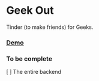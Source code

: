 # Geek Out

Tinder (to make friends) for Geeks.

### [Demo](https://imgur.com/a/MylWB25)

### To be complete
[ ] The entire backend

